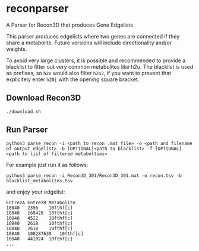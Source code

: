 # reconparser
A Parser for Recon3D that produces Gene Edgelists

This parser produces edgelists where two genes are connected if they share a metabolite. Future versions will include directionality and/or weights.

To avoid very large clusters, it is possible and recommended to provide a blacklist to filter out very common metabolites like h2o.
The blacklist is used as prefixes, so ```h2o``` would also filter ```h2o2```, if you want to prevent that explicitely enter ```h20[``` with the opening square bracket.

## Download Recon3D

```
./download.sh
```

## Run Parser

```
python3 parse_recon -i <path to recon .mat file> -o <path and filename of output edgelist> -b [OPTIONAL]<path to blacklist> -f [OPTIONAL]<path to list of filtered metabolties>
```

For example just run it as follows:

```
python3 parse_recon -i Recon3D_301/Recon3D_301.mat -o recon.tsv -b blacklist_metabolites.tsv
```

and enjoy your edgelist:

```
EntrezA	EntrezB	Metabolite
10840	2356	10fthf[c]
10840	160428	10fthf[c]
10840	4522	10fthf[c]
10840	2618	10fthf[c]
10840	2618	10fthf[c]
10840	100287639	10fthf[c]
10840	441024	10fthf[c]
...
```
